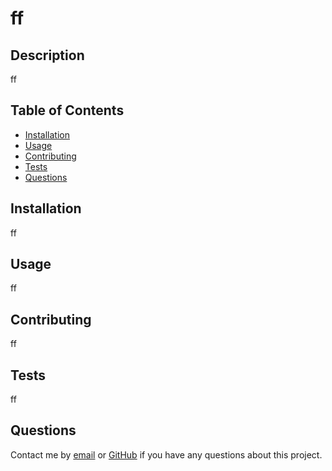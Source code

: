 
# ff

## Description 
 ff

  ## Table of Contents 

  * [Installation](#installation)
  * [Usage](#usage)
  * [Contributing](#contributing)
  * [Tests](#tests)
  * [Questions](#questions)
  
## Installation 
 ff
## Usage 
 ff

## Contributing 
 ff
## Tests 
 ff
## Questions 

Contact me by [email](mailto:email@this.com) or [GitHub](https://github.com/rest) if you have any questions about this project.
